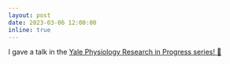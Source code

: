 ```yaml
---
layout: post
date: 2023-03-06 12:00:00
inline: true
---
```


I gave a talk in the <a href="https://bpb-us-w2.wpmucdn.com/campuspress.yale.edu/dist/1/443/files/2023/03/2023-03-06-Rafael.jpg"> Yale Physiology Research in Progress series! 	:loudspeaker: </a>
